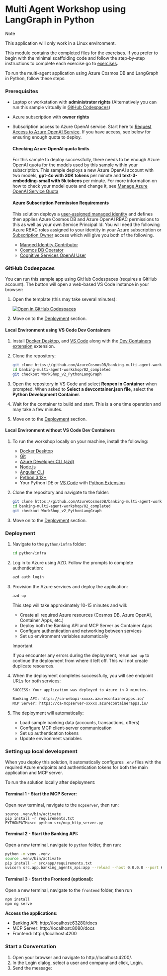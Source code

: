 # Multi Agent Workshop using LangGraph in Python

> [!NOTE]
> This application will only work in a Linux environment.

This module contains the completed files for the exercises. If you prefer to begin with the minimal scaffolding code and follow the step-by-step instructions to complete each exercise go to [exercises](../../01_exercises/README.md).

To run the multi-agent application using Azure Cosmos DB and LangGraph in Python, follow these steps:

### Prerequisites

- Laptop or workstation with **administrator rights** (Alternatively you can run this sample virtually in [GitHub Codespaces](https://github.com/features/codespaces))
- Azure subscription with **owner rights**
- Subscription access to Azure OpenAI service. Start here to [Request Access to Azure OpenAI Service](https://aka.ms/oaiapply). If you have access, see below for ensuring enough quota to deploy.

  #### Checking Azure OpenAI quota limits

  For this sample to deploy successfully, there needs to be enough Azure OpenAI quota for the models used by this sample within your subscription. This sample deploys a new Azure OpenAI account with two models, **gpt-4o with 30K tokens** per minute and **text-3-embedding-small with 5k tokens** per minute. For more information on how to check your model quota and change it, see [Manage Azure OpenAI Service Quota](https://learn.microsoft.com/azure/ai-services/openai/how-to/quota)

  #### Azure Subscription Permission Requirements

  This solution deploys a [user-assigned managed identity](https://learn.microsoft.com/entra/identity/managed-identities-azure-resources/overview) and defines then applies Azure Cosmos DB and Azure OpenAI RBAC permissions to this as well as your own Service Principal Id. You will need the following Azure RBAC roles assigned to your identity in your Azure subscription or [Subscription Owner](https://learn.microsoft.com/azure/role-based-access-control/built-in-roles/privileged#owner) access which will give you both of the following.

  - [Manged Identity Contributor](https://learn.microsoft.com/azure/role-based-access-control/built-in-roles/identity#managed-identity-contributor)
  - [Cosmos DB Operator](https://learn.microsoft.com/azure/role-based-access-control/built-in-roles/databases#cosmos-db-operator)
  - [Cognitive Services OpenAI User](https://learn.microsoft.com/azure/role-based-access-control/built-in-roles/ai-machine-learning#cognitive-services-openai-user)

### GitHub Codespaces

You can run this sample app using GitHub Codespaces (requires a GitHub account). The button will open a web-based VS Code instance in your browser:

1. Open the template (this may take several minutes):

   [![Open in GitHub Codespaces](https://github.com/codespaces/badge.svg)](https://codespaces.new/AzureCosmosDB/banking-multi-agent-workshop?branch=main&devcontainer_path=.devcontainer%2Fpython%2Fdevcontainer.json)

2. Move on to the [Deployment](readme.md#deployment) section.

#### Local Environment using VS Code Dev Containers

1. Install [Docker Desktop](https://docs.docker.com/desktop/), and [VS Code](https://code.visualstudio.com/Download) along with the [Dev Containers extension](https://code.visualstudio.com/docs/devcontainers/tutorial#_install-the-extension) extension.

2. Clone the repository:

   ```bash
   git clone https://github.com/AzureCosmosDB/banking-multi-agent-workshop/
   cd banking-multi-agent-workshop/02_completed
   git checkout WorkShop_v2_PythonLangGraph
   ```

3. Open the repository in VS Code and select **Reopen in Container** when prompted. When asked to **Select a devcontainer.json file**, select the **Python Development Container**.

4. Wait for the container to build and start. This is a one time operation and may take a few minutes.

5. Move on to the [Deployment](readme.md#deployment) section.

#### Local Environment without VS Code Dev Containers

1. To run the workshop locally on your machine, install the following:

   - [Docker Desktop](https://docs.docker.com/desktop/)
   - [Git](https://git-scm.com/downloads)
   - [Azure Developer CLI (azd)](https://aka.ms/install-azd)
   - [Node.js](https://nodejs.org/en/download/)
   - [Angular CLI](https://angular.dev/installation#install-angular-cli)
   - [Python 3.12+](https://www.python.org/downloads/)
   - Your Python IDE or [VS Code](https://code.visualstudio.com/Download) with [Python Extension](https://marketplace.visualstudio.com/items?itemName=ms-python.python)

2. Clone the repository and navigate to the folder:

   ```bash
   git clone https://github.com/AzureCosmosDB/banking-multi-agent-workshop/
   cd banking-multi-agent-workshop/02_completed
   git checkout WorkShop_v2_PythonLangGraph
   ```

3. Move on to the [Deployment](readme.md#deployment) section.

### Deployment

1. Navigate to the `python/infra` folder:

   ```bash
   cd python/infra
   ```

2. Log in to Azure using AZD. Follow the prompts to complete authentication:

   ```bash
   azd auth login
   ```

3. Provision the Azure services and deploy the application:

   ```bash
   azd up
   ```

   This step will take approximately 10-15 minutes and will:
   - Create all required Azure resources (Cosmos DB, Azure OpenAI, Container Apps, etc.)
   - Deploy both the Banking API and MCP Server as Container Apps
   - Configure authentication and networking between services
   - Set up environment variables automatically

   > [!IMPORTANT]
   > If you encounter any errors during the deployment, rerun `azd up` to continue the deployment from where it left off. This will not create duplicate resources.

4. When the deployment completes successfully, you will see endpoint URLs for both services:

   ```bash
   SUCCESS: Your application was deployed to Azure in X minutes.
   
   Banking API: https://ca-webapi-xxxxx.azurecontainerapps.io/
   MCP Server: https://ca-mcpserver-xxxxx.azurecontainerapps.io/
   ```

5. The deployment will automatically:
   - Load sample banking data (accounts, transactions, offers)
   - Configure MCP client-server communication
   - Set up authentication tokens
   - Update environment variables

### Setting up local development

When you deploy this solution, it automatically configures `.env` files with the required Azure endpoints and authentication tokens for both the main application and MCP server.

To run the solution locally after deployment:

#### Terminal 1 - Start the MCP Server:

Open new terminal, navigate to the `mcpserver`, then run:

```shell
source .venv/bin/activate
pip install -r requirements.txt
PYTHONPATH=src python src/mcp_http_server.py
```

#### Terminal 2 - Start the Banking API:

Open a new terminal, navigate to `python` folder, then run:

```bash
python -m venv .venv
source .venv/bin/activate
pip install -r src/app/requirements.txt
uvicorn src.app.banking_agents_api:app --reload --host 0.0.0.0 --port 63280
```

#### Terminal 3 - Start the Frontend (optional):

Open a new terminal, navigate to the `frontend` folder, then run

```bash
npm install
npm ng serve
```

**Access the applications:**
- Banking API: http://localhost:63280/docs
- MCP Server: http://localhost:8080/docs
- Frontend: http://localhost:4200

### Start a Conversation

1. Open your browser and navigate to http://localhost:4200/.
1. In the Login dialog, select a user and company and click, Login.
1. Send the message: